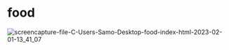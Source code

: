 # food
![screencapture-file-C-Users-Samo-Desktop-food-index-html-2023-02-01-13_41_07](https://user-images.githubusercontent.com/121224893/216047501-ecfb84cb-d23e-4849-981b-923932adf95e.png)
